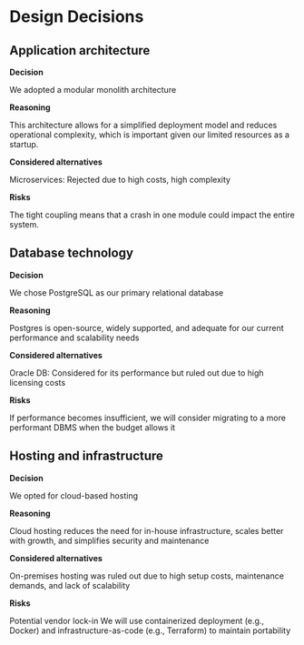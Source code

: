 # Design Decisions

## Application architecture

**Decision**

We adopted a modular monolith architecture

**Reasoning**

This architecture allows for a simplified deployment model and reduces operational complexity, which is important given our limited resources as a startup.

**Considered alternatives**

Microservices: Rejected due to high costs, high complexity

**Risks**

The tight coupling means that a crash in one module could impact the entire system.

## Database technology

**Decision**

We chose PostgreSQL as our primary relational database

**Reasoning**

Postgres is open-source, widely supported, and adequate for our current performance and scalability needs

**Considered alternatives**

Oracle DB: Considered for its performance but ruled out due to high licensing costs

**Risks**

If performance becomes insufficient, we will consider migrating to a more performant DBMS when the budget allows it

## Hosting and infrastructure

**Decision**

We opted for cloud-based hosting

**Reasoning**

Cloud hosting reduces the need for in-house infrastructure, scales better with growth, and simplifies security and maintenance

**Considered alternatives**

On-premises hosting was ruled out due to high setup costs, maintenance demands, and lack of scalability

**Risks**

Potential vendor lock-in
We will use containerized deployment (e.g., Docker) and infrastructure-as-code (e.g., Terraform) to maintain portability
